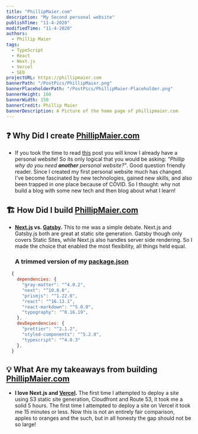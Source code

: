 ```yaml
---
title: "PhillipMaier.com"
description: "My Second personal website"
publishTime: "11-4-2020"
modifiedTime: "11-4-2020"
authors:
  - Phillip Maier
tags:
  - TypeScript
  - React
  - Next.js
  - Vercel
  - SEO
projectURL: https://phillipmaier.com
bannerPath: "/PostPics/PhillipMaier.png"
bannerPlaceholderPath: "/PostPics/PhillipMaier-Placeholder.png"
bannerHeight: 160
bannerWidth: 150
bannerCredit: Phillip Maier
bannerDescription: A Picture of the home page of phillipmaier.com
---
```


## ❓ Why Did I create [PhillipMaier.com](https://phillipmaier.com/)

- If you took the time to read [this](https://phillipmaier.com/project/FillUpOnPhillip) post you will know I already have a personal website! So its only logical that you would be asking: _"Phillip why do you need **another** personal website?"_. Good question friendly reader. Since I created my first personal website much has changed. I've become fascinated by new technologies, gained new skills, and also been trapped in one place because of COVID. So I thought: why not build a blog with some new tech and then blog about what I learn!

## 🏗️ How Did I build [PhillipMaier.com](https://phillipmaier.com/)

- **[Next.js](https://nextjs.org/docs/getting-started) vs. [Gatsby](https://www.gatsbyjs.com/docs/quick-start/).** This to me was a simple debate. Next.js and Gatsby.js both are great at static site generation. Gatsby though only covers Static Sites, while Next.js also handles server side rendering. So I made the choice that enabled the most flexibility, all things held equal.

  ### A trimmed version of my [package.json](https://github.com/pmaier983/Blog/blob/main/package.json)

```javascript
  {
    dependencies: {
      "gray-matter": "^4.0.2",
      "next": "^10.0.0",
      "prismjs": "^1.22.0",
      "react": "^16.13.1",
      "react-markdown": "^5.0.0",
      "typography": "^0.16.19",
    },
    devDependencies: {
      "prettier": "^2.1.2",
      "styled-components": "^5.2.0",
      "typescript": "^4.0.3"
    },
  }
```

## 💡 What Are my takeaways from building [PhillipMaier.com](https://phillipmaier.com/)

- **I love Next.js and [Vercel](https://vercel.com/dashboard).** The first time I attempted to deploy a site using S3 static site generation, Cloudfront and Route 53, it took me a solid 5 hours. The first time I attempted to deploy a site on Vercel it took me 15 minutes or less. Now this is not an entirely fair comparison, apples to oranges and the such, but in all honesty the gap should not be so large!
